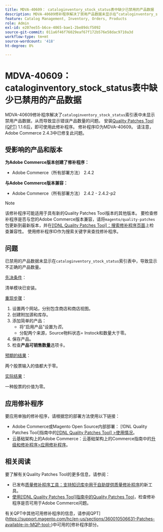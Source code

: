 ```yaml
---
title: MDVA-40609： cataloginventory_stock_status表中缺少已禁用的产品数据
description: MDVA-40609修补程序解决了禁用产品数据未显示在“cataloginventory_stock_status”索引表中，从而导致显示错误产品数量的问题。 安装[Quality Patches Tool (QPT)](https://experienceleague.adobe.com/en/docs/commerce-operations/tools/quality-patches-tool/quality-patches-tool-to-self-serve-quality-patches) 1.1.6后，即可使用此修补程序。 修补程序ID为MDVA-40609。 请注意，Adobe Commerce 2.4.3中已修复此问题。
feature: Catalog Management, Inventory, Orders, Products
role: Admin
exl-id: e207ee55-b6ce-4065-bae1-2be89dcf5092
source-git-commit: 011a6f46f76029eaf67f172b576e58dac9710a3d
workflow-type: tm+mt
source-wordcount: '418'
ht-degree: 0%

---
```


# MDVA-40609： cataloginventory_stock_status表中缺少已禁用的产品数据

MDVA-40609修补程序解决了`cataloginventory_stock_status`索引表中未显示禁用产品数据，从而导致显示错误产品数量的问题。 安装[Quality Patches Tool (QPT)](https://experienceleague.adobe.com/en/docs/commerce-operations/tools/quality-patches-tool/quality-patches-tool-to-self-serve-quality-patches) 1.1.6后，即可使用此修补程序。 修补程序ID为MDVA-40609。 请注意，Adobe Commerce 2.4.3中已修复此问题。

## 受影响的产品和版本

**为Adobe Commerce版本创建了修补程序：**

* Adobe Commerce（所有部署方法） 2.4.2

**与Adobe Commerce版本兼容：**

* Adobe Commerce（所有部署方法） 2.4.2 - 2.4.2-p2

>[!NOTE]
>
>该修补程序可能适用于具有新的Quality Patches Tool版本的其他版本。 要检查修补程序是否与您的Adobe Commerce版本兼容，请将`magento/quality-patches`包更新到最新版本，并在[[!DNL Quality Patches Tool]：搜索修补程序页面](https://experienceleague.adobe.com/en/docs/commerce-operations/tools/quality-patches-tool/quality-patches-tool-to-self-serve-quality-patches)上检查兼容性。 使用修补程序ID作为搜索关键字来查找修补程序。

## 问题

已禁用的产品数据未显示在`cataloginventory_stock_status`索引表中，导致显示不正确的产品数量。

<u>先决条件</u>：

清单模块已安装。

<u>重现步骤</u>：

1. 设置两个网站，分别包含商店和商店视图。
1. 创建附加源和库存。
1. 添加简单的产品：
   * 将“启用产品”设置为&#x200B;*否*。
   * 分配两个来源，Source物料状态= Instock和数量大于零。
1. 保存产品。
1. 检查&#x200B;**产品可销售数量**&#x200B;选项卡。

<u>预期的结果</u>：

两个股票输入的值都大于零。

<u>实际结果</u>：

一种股票的价值为零。

## 应用修补程序

要应用单独的修补程序，请根据您的部署方法使用以下链接：

* Adobe Commerce或Magento Open Source内部部署： [!DNL Quality Patches Tool]指南中的[[!DNL Quality Patches Tool] >使用情况](/help/tools/quality-patches-tool/usage.md)。
* 云基础架构上的Adobe Commerce：云基础架构上的Commerce指南中的[升级和修补程序>应用修补程序](https://experienceleague.adobe.com/docs/commerce-cloud-service/user-guide/develop/upgrade/apply-patches.html)。

## 相关阅读

要了解有关Quality Patches Tool的更多信息，请参阅：

* 已发布[质量修补程序工具：支持知识库中用于自助提供质量修补程序](https://experienceleague.adobe.com/en/docs/commerce-operations/tools/quality-patches-tool/quality-patches-tool-to-self-serve-quality-patches)的新工具。
* [使用[!DNL Quality Patches Tool]指南中的Quality Patches Tool](/help/tools/quality-patches-tool/patches-available-in-qpt/check-patch-for-magento-issue-with-magento-quality-patches.md)，检查修补程序是否可用于Adobe Commerce问题。

有关QPT中其他可用修补程序的信息，请参阅QPT](https://support.magento.com/hc/en-us/sections/360010506631-Patches-available-in-MQP-tool-)中可用的[修补程序部分。
